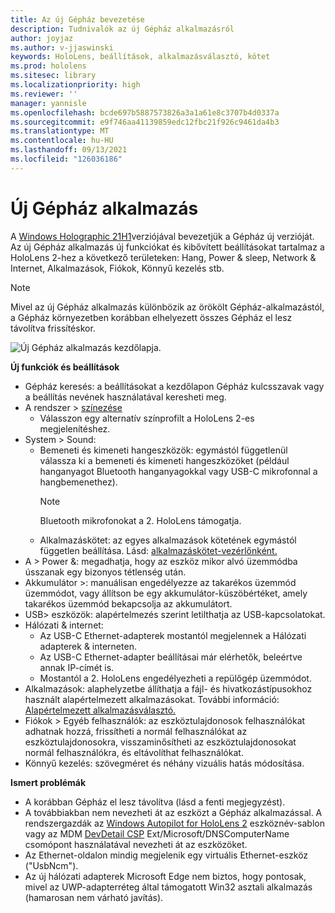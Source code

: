 ```yaml
---
title: Az új Gépház bevezetése
description: Tudnivalók az új Gépház alkalmazásról
author: joyjaz
ms.author: v-jjaswinski
keywords: HoloLens, beállítások, alkalmazásválasztó, kötet
ms.prod: hololens
ms.sitesec: library
ms.localizationpriority: high
ms.reviewer: ''
manager: yannisle
ms.openlocfilehash: bcde697b5887573826a3a1a61e8c3707b4d0337a
ms.sourcegitcommit: e9f746aa41139859edc12fbc21f926c9461da4b3
ms.translationtype: MT
ms.contentlocale: hu-HU
ms.lasthandoff: 09/13/2021
ms.locfileid: "126036186"
---
```

# <a name="new-settings-app"></a>Új Gépház alkalmazás

A [Windows Holographic 21H1](hololens-release-notes.md#windows-holographic-version-21h1)verziójával bevezetjük a Gépház új verzióját. Az új Gépház alkalmazás új funkciókat és kibővített beállításokat tartalmaz a HoloLens 2-hez a következő területeken: Hang, Power & sleep, Network & Internet, Alkalmazások, Fiókok, Könnyű kezelés stb.

> [!NOTE]
> Mivel az új Gépház alkalmazás különbözik az örökölt Gépház-alkalmazástól, a Gépház környezetben korábban elhelyezett összes Gépház el lesz távolítva frissítéskor.

![Új Gépház alkalmazás kezdőlapja.](images/new-settings-app.png)

**Új funkciók és beállítások**
- Gépház keresés: a beállításokat a kezdőlapon Gépház kulcsszavak vagy a beállítás nevének használatával keresheti meg.
- A rendszer > [színezése](hololens2-display.md#how-to-use-display-color-calibration)
    - Válasszon egy alternatív színprofilt a HoloLens 2-es megjelenítéshez.
- System > Sound:
  - Bemeneti és kimeneti hangeszközök: egymástól függetlenül válassza ki a bemeneti és kimeneti hangeszközöket (például hanganyagot Bluetooth hanganyagokkal vagy USB-C mikrofonnal a hangbemenethez).
    > [!NOTE]
    > Bluetooth mikrofonokat a 2. HoloLens támogatja.
  - Alkalmazáskötet: az egyes alkalmazások kötetének egymástól független beállítása. Lásd: [alkalmazáskötet-vezérlőnként.](holographic-home.md#per-app-volume-control)
- A > Power &: megadhatja, hogy az eszköz mikor alvó üzemmódba ússzanak egy bizonyos tétlenség után.
- Akkumulátor >: manuálisan engedélyezze az takarékos üzemmód üzemmódot, vagy állítson be egy akkumulátor-küszöbértéket, amely takarékos üzemmód bekapcsolja az akkumulátort.
- USB> eszközök: alapértelmezés szerint letilthatja az USB-kapcsolatokat.
- Hálózati & internet:
  - Az USB-C Ethernet-adapterek mostantól megjelennek a Hálózati adapterek & interneten.
  - Az USB-C Ethernet-adapter beállításai már elérhetők, beleértve annak IP-címét is.
  - Mostantól a 2. HoloLens engedélyezheti a repülőgép üzemmódot.
- Alkalmazások: alaphelyzetbe állíthatja a fájl- és hivatkozástípusokhoz használt alapértelmezett alkalmazásokat. További információ: [Alapértelmezett alkalmazásválasztó.](holographic-home.md#default-app-picker)
- Fiókok > Egyéb felhasználók: az eszköztulajdonosok felhasználókat adhatnak hozzá, frissítheti a normál felhasználókat az eszköztulajdonosokra, visszaminősítheti az eszköztulajdonosokat normál felhasználókra, és eltávolíthat felhasználókat.
- Könnyű kezelés: szövegméret és néhány vizuális hatás módosítása.

**Ismert problémák**
- A korábban Gépház el lesz távolítva (lásd a fenti megjegyzést).
- A továbbiakban nem nevezheti át az eszközt a Gépház alkalmazással. A rendszergazdák az [Windows Autopilot for HoloLens 2](hololens2-autopilot.md) eszköznév-sablon vagy az MDM [DevDetail CSP](/windows/client-management/mdm/devdetail-csp) Ext/Microsoft/DNSComputerName csomópont használatával nevezheti át az eszközöket.
- Az Ethernet-oldalon mindig megjelenik egy virtuális Ethernet-eszköz ("UsbNcm").
- Az új hálózati adapterek Microsoft Edge nem biztos, hogy pontosak, mivel az UWP-adapterréteg által támogatott Win32 asztali alkalmazás (hamarosan nem várható javítás).

